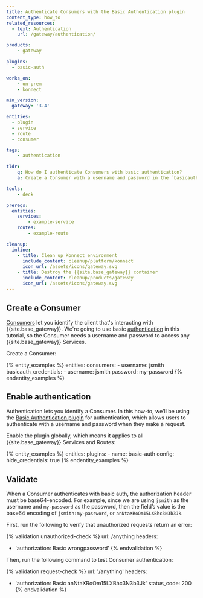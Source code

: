 ```yaml
---
title: Authenticate Consumers with the Basic Authentication plugin
content_type: how_to
related_resources:
  - text: Authentication
    url: /gateway/authentication/

products:
    - gateway

plugins:
  - basic-auth

works_on:
    - on-prem
    - konnect

min_version:
  gateway: '3.4'

entities: 
  - plugin
  - service
  - route
  - consumer

tags:
    - authentication

tldr:
    q: How do I authenticate Consumers with basic authentication?
    a: Create a Consumer with a username and password in the `basicauth_credentials` configuration. Enable the Basic Authentication plugin globally, and authenticate with the base64-encoded Consumer credentials.

tools:
    - deck

prereqs:
  entities:
    services:
        - example-service
    routes:
        - example-route

cleanup:
  inline:
    - title: Clean up Konnect environment
      include_content: cleanup/platform/konnect
      icon_url: /assets/icons/gateway.svg
    - title: Destroy the {{site.base_gateway}} container
      include_content: cleanup/products/gateway
      icon_url: /assets/icons/gateway.svg
---
```


## Create a Consumer

[Consumers](/gateway/entities/consumer/) let you identify the client that's interacting with {{site.base_gateway}}.
We're going to use basic [authentication](/gateway/authentication/) in this tutorial, so the Consumer needs a username and password to access any {{site.base_gateway}} Services.

Create a Consumer:

{% entity_examples %}
entities:
  consumers:
    - username: jsmith
      basicauth_credentials:
       - username: jsmith
         password: my-password
{% endentity_examples %}

## Enable authentication

Authentication lets you identify a Consumer. In this how-to, we'll be using the [Basic Authentication plugin](/plugins/basic-auth/) for authentication, which allows users to authenticate with a username and password when they make a request.

Enable the plugin globally, which means it applies to all {{site.base_gateway}} Services and Routes:

{% entity_examples %}
entities:
  plugins:
    - name: basic-auth
      config:
        hide_credentials: true
{% endentity_examples %}

## Validate

When a Consumer authenticates with basic auth, the authorization header must be base64-encoded. For example, since we are using `jsmith` as the username and `my-password` as the password, then the field’s value is the base64 encoding of `jsmith:my-password`, or `anNtaXRoOm15LXBhc3N3b3Jk`.

First, run the following to verify that unauthorized requests return an error:

<!--vale off-->
{% validation unauthorized-check %}
url: /anything
headers:
  - 'authorization: Basic wrongpassword'
{% endvalidation %}
<!--vale on-->

Then, run the following command to test Consumer authentication:

{% validation request-check %}
url: '/anything'
headers:
  - 'authorization: Basic anNtaXRoOm15LXBhc3N3b3Jk'
status_code: 200
{% endvalidation %}
